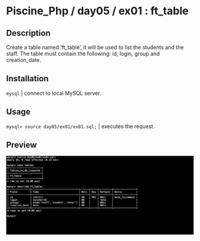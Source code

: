 # Piscine_Php / day05 / ex01 : ft_table

## Description
Create a table named ’ft_table’, it will be used to list the students and the staff. The table must contain the following: id, login, group and creation_date.

## Installation
`mysql` | connect to local MySQL server.

## Usage
`mysql> source day05/ex01/ex01.sql;` | executes the request.

## Preview
<img src="../../resources/images/table.png" width="1200">
